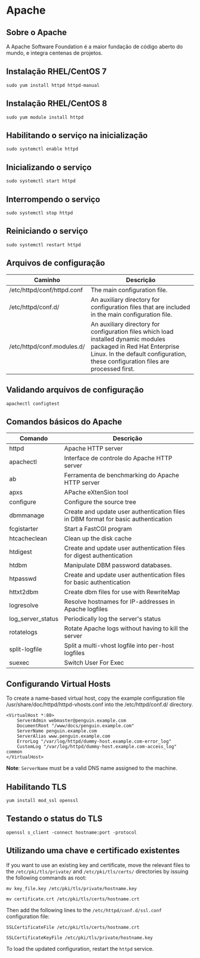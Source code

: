 # Apache

## Sobre o Apache

A Apache Software Foundation é a maior fundação de código aberto do mundo, e integra centenas de projetos.

## Instalação RHEL/CentOS 7

```sudo yum install httpd httpd-manual```

## Instalação RHEL/CentOS 8

```sudo yum module install httpd```

## Habilitando o serviço na inicialização

```sudo systemctl enable httpd```

## Inicializando o serviço

```sudo systemctl start httpd```

## Interrompendo o serviço

```sudo systemctl stop httpd```

## Reiniciando o serviço

```sudo systemctl restart httpd```

## Arquivos de configuração

Caminho                     |   Descrição
----------------------------|------------
/etc/httpd/conf/httpd.conf  |   The main configuration file.
/etc/httpd/conf.d/          |   An auxiliary directory for configuration files that are included in the main configuration file.
/etc/httpd/conf.modules.d/  |   An auxiliary directory for configuration files which load installed dynamic modules packaged in Red Hat Enterprise Linux. In the default configuration, these configuration files are processed first.

## Validando arquivos de configuração

```apachectl configtest```

## Comandos básicos do Apache

Comando             |   Descrição
--------------------|------------
httpd               |   Apache HTTP server
apachectl           |   Interface de controle do Apache HTTP server
ab                  |   Ferramenta de benchmarking do Apache HTTP server
apxs                |   APache eXtenSion tool
configure           |   Configure the source tree
dbmmanage           |   Create and update user authentication files in DBM format for basic authentication
fcgistarter         |   Start a FastCGI program
htcacheclean        |   Clean up the disk cache
htdigest            |   Create and update user authentication files for digest authentication
htdbm               |   Manipulate DBM password databases.
htpasswd            |   Create and update user authentication files for basic authentication
httxt2dbm           |   Create dbm files for use with RewriteMap
logresolve          |   Resolve hostnames for IP-addresses in Apache logfiles
log_server_status   |   Periodically log the server's status
rotatelogs          |   Rotate Apache logs without having to kill the server
split-logfile       |   Split a multi-vhost logfile into per-host logfiles
suexec              |   Switch User For Exec

## Configurando Virtual Hosts

To create a name-based virtual host, copy the example configuration file /usr/share/doc/httpd/httpd-vhosts.conf into the /etc/httpd/conf.d/ directory. 

```
<VirtualHost *:80>
    ServerAdmin webmaster@penguin.example.com
    DocumentRoot "/www/docs/penguin.example.com"
    ServerName penguin.example.com
    ServerAlias www.penguin.example.com
    ErrorLog "/var/log/httpd/dummy-host.example.com-error_log"
    CustomLog "/var/log/httpd/dummy-host.example.com-access_log" common
</VirtualHost>
```

**Note**: ```ServerName``` must be a valid DNS name assigned to the machine.

## Habilitando TLS

```yum install mod_ssl openssl```

## Testando o status do TLS

```openssl s_client -connect hostname:port -protocol```

## Utilizando uma chave e certificado existentes

If you want to use an existing key and certificate, move the relevant files to the ```/etc/pki/tls/private/``` and ```/etc/pki/tls/certs/``` directories by issuing the following commands as root:

```mv key_file.key /etc/pki/tls/private/hostname.key```

```mv certificate.crt /etc/pki/tls/certs/hostname.crt```

Then add the following lines to the ```/etc/httpd/conf.d/ssl.conf``` configuration file:

```SSLCertificateFile /etc/pki/tls/certs/hostname.crt```

```SSLCertificateKeyFile /etc/pki/tls/private/hostname.key```

To load the updated configuration, restart the ```httpd``` service.
